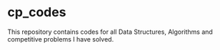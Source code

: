 # cp_codes
This repository contains codes for all Data Structures, Algorithms and competitive problems I have solved.
